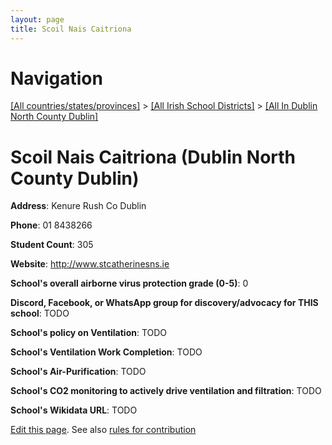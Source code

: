 ```yaml
---
layout: page
title: Scoil Nais Caitriona
---
```

# Navigation

[[All countries/states/provinces]](../../..) > [[All Irish School Districts]](../..) > [[All In Dublin North County Dublin]](..)

# Scoil Nais Caitriona (Dublin North County Dublin)

**Address**: Kenure Rush Co Dublin

**Phone**: 01 8438266

**Student Count**: 305

**Website**: <http://www.stcatherinesns.ie>

**School's overall airborne virus protection grade (0-5)**: 0

**Discord, Facebook, or WhatsApp group for discovery/advocacy for THIS school**: TODO

**School's policy on Ventilation**: TODO

**School's Ventilation Work Completion**: TODO

**School's Air-Purification**: TODO

**School's CO2 monitoring to actively drive ventilation and filtration**: TODO

**School's Wikidata URL**: TODO


[Edit this page](https://github.com/ventilate-schools/Ireland/edit/main/./Dublin_North_County_Dublin/Scoil_Nais_Caitriona.md). See also [rules for contribution](../../../contribution-rules/)
